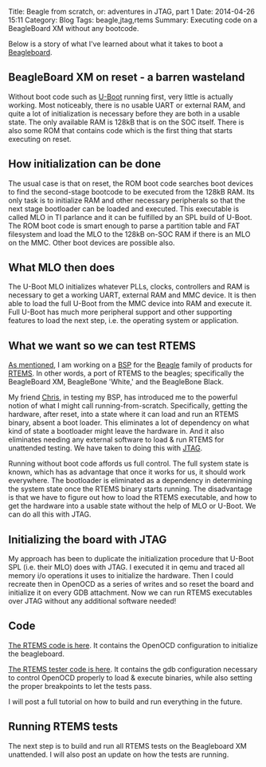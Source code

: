 Title: Beagle from scratch, or: adventures in JTAG, part 1
Date: 2014-04-26 15:11
Category: Blog
Tags: beagle,jtag,rtems
Summary: Executing code on a BeagleBoard XM without any bootcode.

Below is a story of what I've learned about what it takes to
boot a [Beagleboard](http://beagleboard.org/Products/BeagleBoard-xM).

## BeagleBoard XM on reset - a barren wasteland

Without boot code such as [U-Boot](http://www.denx.de/wiki/U-Boot)
running first, very little is actually working. Most noticeably,
there is no usable UART or external RAM, and quite a lot of
initialization is necessary before they are both in a usable state.
The only available RAM is 128kB that is on the SOC itself. There is
also some ROM that contains code which is the first thing that
starts executing on reset.

## How initialization can be done

The usual case is that on reset, the ROM boot code searches boot
devices to find the second-stage bootcode to be executed from the
128kB RAM. Its only task is to initialize RAM and other necessary
peripherals so that the next stage bootloader can be loaded and
executed. This executable is called MLO in TI parlance and it
can be fulfilled by an SPL build of U-Boot. The ROM boot code
is smart enough to parse a partition table and FAT filesystem
and load the MLO to the 128kB on-SOC RAM if there is an MLO on
the MMC. Other boot devices are possible also.

## What MLO then does

The U-Boot MLO initializes whatever PLLs, clocks, controllers and
RAM is necessary to get a working UART, external RAM and MMC device.
It is then able to load the full U-Boot from the MMC device into RAM
and execute it. Full U-Boot has much more peripheral support and
other supporting features to load the next step, i.e. the
operating system or application.

## What we want so we can test RTEMS

[As mentioned](|filename|005_rtems.class.md), I am working on a
[BSP](http://www.rtems.org/wiki/index.php/Board_Support_Packages) for the
[Beagle](http://www.beagleboard.org) family of products for
[RTEMS](http://www.rtems.org). In other words, a port of RTEMS to the
beagles; specifically the BeagleBoard XM, BeagleBone 'White,' and the
BeagleBone Black.

My friend [Chris](https://github.com/kiwichris), in testing
my BSP, has introduced me to the powerful notion of what I might
call running-from-scratch. Specifically, getting the hardware, after
reset, into a state where it can load and run an RTEMS binary, absent
a boot loader. This eliminates a lot of dependency on what kind of
state a bootloader might leave the hardware in. And it also eliminates
needing any external software to load & run RTEMS for unattended
testing. We have taken to doing this with 
[JTAG](http://en.wikipedia.org/wiki/Joint_Test_Action_Group).

Running without boot code affords us full control. The full system
state is known, which has as advantage that once it works for us,
it should work everywhere. The bootloader is eliminated as a
dependency in determining the system state once the RTEMS binary
starts running. The disadvantage is that we have to figure out how
to load the RTEMS executable, and how to get the hardware into a
usable state without the help of MLO or U-Boot. We can do all this
with JTAG.

## Initializing the board with JTAG

My approach has been to duplicate the initialization procedure that U-Boot
SPL (i.e. their MLO) does with JTAG. I executed it in qemu and traced all
memory i/o operations it uses to initialize the hardware. Then I could
recreate then in OpenOCD as a series of writes and so reset the board
and initialize it on every GDB attachment. Now we can run RTEMS
executables over JTAG without any additional software needed!

## Code

[The RTEMS code is here](https://github.com/bengras/rtems/tree/beaglebone-wip). It contains
the OpenOCD configuration to initialize the beagleboard.

[The RTEMS tester code is here](https://github.com/bengras/rtems-tools). It contains the
gdb configuration necessary to control OpenOCD properly to load & execute binaries, while
also setting the proper breakpoints to let the tests pass.

I will post a full tutorial on how to build and run everything in the future.

## Running RTEMS tests

The next step is to build and run all RTEMS tests on the Beagleboard XM
unattended. I will also post an update on how the tests are running.
